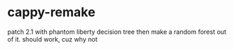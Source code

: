 # cappy-remake
patch 2.1 with phantom liberty
decision tree
then make a random forest out of it. should work, cuz why not
